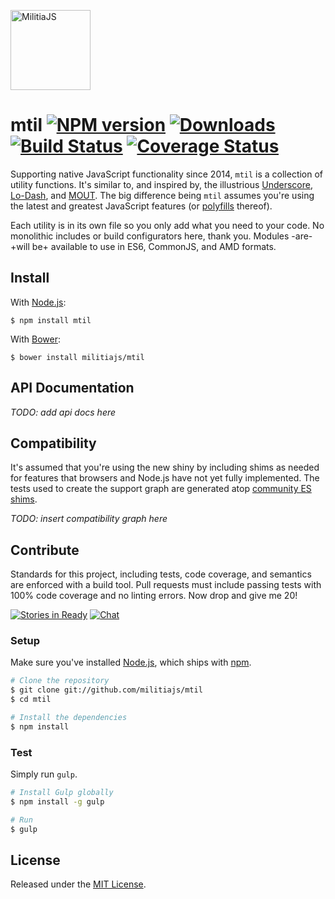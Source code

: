 <a href="http://militiajs.github.io/"><img alt="MilitiaJS" src="http://militiajs.github.io/assets/media/militia.svg" width="128" /></a>

# mtil [![NPM version][npm-img]][npm-url] [![Downloads][downloads-img]][npm-url] [![Build Status][travis-img]][travis-url] [![Coverage Status][coveralls-img]][coveralls-url]

Supporting native JavaScript functionality since 2014, `mtil` is a collection of utility functions. It's similar to, and inspired by, the illustrious [Underscore][underscore], [Lo-Dash][lodash], and [MOUT][mout]. The big difference being `mtil` assumes you're using the latest and greatest JavaScript features (or [polyfills][shims] thereof).

Each utility is in its own file so you only add what you need to your code. No monolithic includes or build configurators here, thank you. Modules -are- +will be+ available to use in ES6, CommonJS, and AMD formats.

## Install

With [Node.js](http://nodejs.org):

    $ npm install mtil

With [Bower](http://bower.io):

    $ bower install militiajs/mtil

## API Documentation

_TODO: add api docs here_

## Compatibility

It's assumed that you're using the new shiny by including shims as needed for features that browsers and Node.js have not yet fully implemented. The tests used to create the support graph are generated atop [community ES shims][shims].

_TODO: insert compatibility graph here_

## Contribute

Standards for this project, including tests, code coverage, and semantics are enforced with a build tool. Pull requests must include passing tests with 100% code coverage and no linting errors. Now drop and give me 20!

[![Stories in Ready][waffle-img]][waffle-url] [![Chat][gitter-img]][gitter-url]

### Setup

Make sure you've installed [Node.js](http://nodejs.org), which ships with [npm](http://npmjs.org).

```sh
# Clone the repository
$ git clone git://github.com/militiajs/mtil
$ cd mtil

# Install the dependencies
$ npm install
```

### Test

Simply run `gulp`.

```sh
# Install Gulp globally
$ npm install -g gulp

# Run
$ gulp
```

## License

Released under the [MIT License](http://www.opensource.org/licenses/mit-license.php).

[coveralls-img]: http://img.shields.io/coveralls/militiajs/mtil/master.svg?style=flat-square
[coveralls-url]: https://coveralls.io/r/militiajs/mtil
[downloads-img]: http://img.shields.io/npm/dm/mtil.svg?style=flat-square
[gitter-img]:    http://img.shields.io/badge/gitter-militiajs/mtil-blue.svg?style=flat-square
[gitter-url]:    https://gitter.im/militiajs/mtil
[npm-img]:       http://img.shields.io/npm/v/mtil.svg?style=flat-square
[npm-url]:       https://npmjs.org/package/mtil
[travis-img]:    http://img.shields.io/travis/militiajs/mtil.svg?style=flat-square
[travis-url]:    https://travis-ci.org/militiajs/mtil
[waffle-img]:    http://img.shields.io/badge/waffle-militiajs/mtil-yellow.svg?style=flat-square
[waffle-url]:    http://waffle.io/militiajs/mtil

[lodash]:     http://lodash.com/
[mout]:       http://moutjs.com/
[shims]:      https://github.com/es-shims/
[underscore]: http://underscorejs.org/
